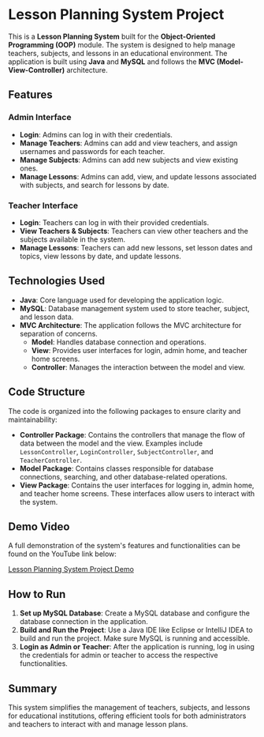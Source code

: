 # Lesson Planning System Project

This is a **Lesson Planning System** built for the **Object-Oriented Programming (OOP)** module. The system is designed to help manage teachers, subjects, and lessons in an educational environment. The application is built using **Java** and **MySQL** and follows the **MVC (Model-View-Controller)** architecture.

## Features

### Admin Interface
- **Login**: Admins can log in with their credentials.
- **Manage Teachers**: Admins can add and view teachers, and assign usernames and passwords for each teacher.
- **Manage Subjects**: Admins can add new subjects and view existing ones.
- **Manage Lessons**: Admins can add, view, and update lessons associated with subjects, and search for lessons by date.

### Teacher Interface
- **Login**: Teachers can log in with their provided credentials.
- **View Teachers & Subjects**: Teachers can view other teachers and the subjects available in the system.
- **Manage Lessons**: Teachers can add new lessons, set lesson dates and topics, view lessons by date, and update lessons.

## Technologies Used
- **Java**: Core language used for developing the application logic.
- **MySQL**: Database management system used to store teacher, subject, and lesson data.
- **MVC Architecture**: The application follows the MVC architecture for separation of concerns.
  - **Model**: Handles database connection and operations.
  - **View**: Provides user interfaces for login, admin home, and teacher home screens.
  - **Controller**: Manages the interaction between the model and view.

## Code Structure

The code is organized into the following packages to ensure clarity and maintainability:
- **Controller Package**: Contains the controllers that manage the flow of data between the model and the view. Examples include `LessonController`, `LoginController`, `SubjectController`, and `TeacherController`.
- **Model Package**: Contains classes responsible for database connections, searching, and other database-related operations.
- **View Package**: Contains the user interfaces for logging in, admin home, and teacher home screens. These interfaces allow users to interact with the system.

## Demo Video
A full demonstration of the system's features and functionalities can be found on the YouTube link below:

[Lesson Planning System Project Demo](https://www.youtube.com/watch/SFTkt60iBoQ)

## How to Run
1. **Set up MySQL Database**: Create a MySQL database and configure the database connection in the application.
2. **Build and Run the Project**: Use a Java IDE like Eclipse or IntelliJ IDEA to build and run the project. Make sure MySQL is running and accessible.
3. **Login as Admin or Teacher**: After the application is running, log in using the credentials for admin or teacher to access the respective functionalities.

## Summary
This system simplifies the management of teachers, subjects, and lessons for educational institutions, offering efficient tools for both administrators and teachers to interact with and manage lesson plans.
